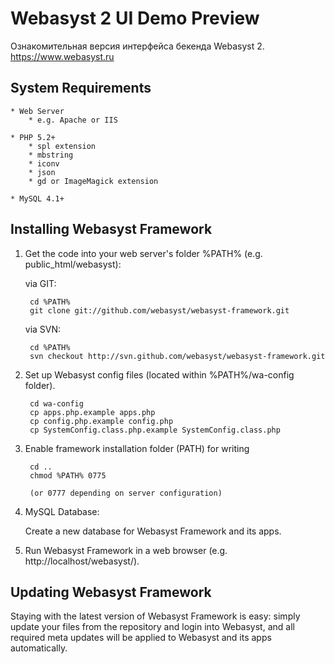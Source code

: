 # Webasyst 2 UI Demo Preview #

Ознакомительная версия интерфейса бекенда Webasyst 2.
https://www.webasyst.ru

## System Requirements ##

	* Web Server
		* e.g. Apache or IIS

	* PHP 5.2+
		* spl extension
		* mbstring
		* iconv
		* json
		* gd or ImageMagick extension

	* MySQL 4.1+


## Installing Webasyst Framework ##

1. Get the code into your web server's folder %PATH% (e.g. public_html/webasyst):

	via GIT:

		cd %PATH%
		git clone git://github.com/webasyst/webasyst-framework.git

	via SVN:

		cd %PATH%
		svn checkout http://svn.github.com/webasyst/webasyst-framework.git

2. Set up Webasyst config files (located within %PATH%/wa-config folder).

		cd wa-config
		cp apps.php.example apps.php
		cp config.php.example config.php
		cp SystemConfig.class.php.example SystemConfig.class.php

2. Enable framework installation folder (PATH) for writing

		cd ..
		chmod %PATH% 0775

		(or 0777 depending on server configuration)

3. MySQL Database:

	Create a new database for Webasyst Framework and its apps.

4. Run Webasyst Framework in a web browser (e.g. http://localhost/webasyst/).

## Updating Webasyst Framework ##

Staying with the latest version of Webasyst Framework is easy: simply update your files from the repository and login into Webasyst, and all required meta updates will be applied to Webasyst and its apps automatically.
